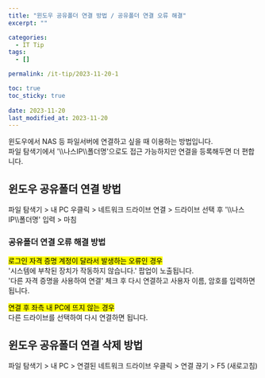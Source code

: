 ```yaml
---
title: "윈도우 공유폴더 연결 방법 / 공유폴더 연결 오류 해결"
excerpt: ""

categories:
  - IT Tip
tags:
  - []

permalink: /it-tip/2023-11-20-1

toc: true
toc_sticky: true
 
date: 2023-11-20
last_modified_at: 2023-11-20
---
```


윈도우에서 NAS 등 파일서버에 연결하고 싶을 때 이용하는 방법입니다.<br>
파일 탐색기에서 '\\\\나스IP\\\\폴더명'으로도 접근 가능하지만 연결을 등록해두면 더 편합니다.


## 윈도우 공유폴더 연결 방법
파일 탐색기 > 내 PC 우클릭 > 네트워크 드라이브 연결 > 드라이브 선택 후 '\\\\나스IP\\\\폴더명' 입력 > 마침


### 공유폴더 연결 오류 해결 방법
<mark>로그인 자격 증명 계정이 달라서 발생하는 오류인 경우</mark><br>
'시스템에 부착된 장치가 작동하지 않습니다.' 팝업이 노출됩니다.<br>
'다른 자격 증명을 사용하여 연결' 체크 후 다시 연결하고 사용자 이름, 암호를 입력하면 됩니다.

<mark>연결 후 좌측 내 PC에 뜨지 않는 경우</mark><br>
다른 드라이브를 선택하여 다시 연결하면 됩니다.


## 윈도우 공유폴더 연결 삭제 방법
파일 탐색기 > 내 PC > 연결된 네트워크 드라이브 우클릭 > 연결 끊기 > F5 (새로고침)

